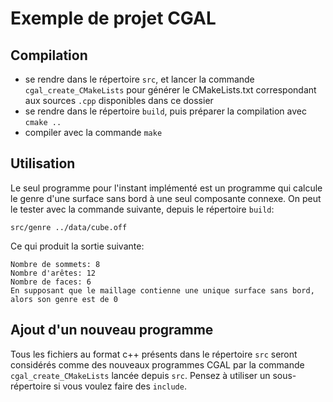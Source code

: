 # Exemple de projet CGAL

## Compilation

* se rendre dans le répertoire ```src```, et lancer la commande ```cgal_create_CMakeLists``` pour générer le CMakeLists.txt correspondant aux sources ```.cpp``` disponibles dans ce dossier
* se rendre dans le répertoire ```build```, puis préparer la compilation avec ```cmake ..```
* compiler avec la commande ```make```

## Utilisation

Le seul programme pour l'instant implémenté est un programme qui calcule le genre d'une surface sans bord à une seul composante connexe. On peut le tester avec la commande suivante, depuis le répertoire ```build```:

```
src/genre ../data/cube.off
```

Ce qui produit la sortie suivante:

```
Nombre de sommets: 8
Nombre d'arêtes: 12
Nombre de faces: 6
En supposant que le maillage contienne une unique surface sans bord, alors son genre est de 0
````

## Ajout d'un nouveau programme

Tous les fichiers au format c++ présents dans le répertoire ```src``` seront considérés comme des nouveaux programmes CGAL par la commande ```cgal_create_CMakeLists``` lancée depuis ```src```. Pensez à utiliser un sous-répertoire si vous voulez faire des ```include```.
